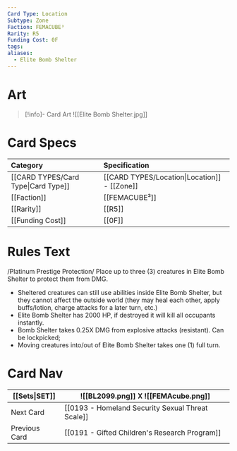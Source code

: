 ```yaml
---
Card Type: Location
Subtype: Zone
Faction: FEMACUBE³
Rarity: R5
Funding Cost: 0F
tags: 
aliases:
  - Elite Bomb Shelter
---
```

# Art

> [!info]- Card Art
> ![[Elite Bomb Shelter.jpg]]

# Card Specs

| Category | Specification| 
| :--- | :--- |
| [[CARD TYPES/Card Type\|Card Type]] | [[CARD TYPES/Location\|Location]] - [[Zone]] |  
| [[Faction]] | [[FEMACUBE³]] |  
| [[Rarity]] | [[R5]] |  
| [[Funding Cost]] | [[0F]] | 

# Rules Text  

/Platinum Prestige Protection/ 
Place up to three (3) creatures in Elite Bomb Shelter to protect them from DMG.
- Sheltered creatures can still use abilities inside Elite Bomb Shelter, 
but they cannot affect the outside world (they may heal each other, apply buffs/lotion, charge attacks for a later turn, etc.)
- Elite Bomb Shelter has 2000 HP, if destroyed it will kill all occupants instantly.
- Bomb Shelter takes 0.25X DMG from explosive attacks (resistant). Can be lockpicked;
- Moving creatures into/out of Elite Bomb Shelter takes one (1) full turn.


# Card Nav

| [[Sets\|SET]] |  ![[BL2099.png]] 𐌢 ![[FEMAcube.png]] |
| ------------- | ------------------------------ |
| Next Card     | [[0193 - Homeland Security Sexual Threat Scale]] |
| Previous Card | [[0191 - Gifted Children's Research Program]] |



